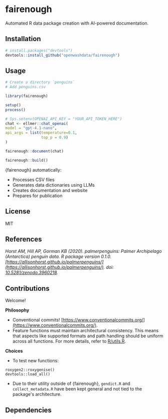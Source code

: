<!-- README.md is generated from README.Rmd. Please edit that file -->

# fairenough

<!-- badges: start -->

<!-- badges: end -->

Automated R data package creation with AI-powered documentation.

## Installation

``` r
# install.packages("devtools")
devtools::install_github("openwashdata/fairenough")
```

## Usage

``` r
# Create a directory `penguins`
# Add penguins.csv

library(fairenough)

setup()
process()

# Sys.setenv(OPENAI_API_KEY = "YOUR_API_TOKEN_HERE")
chat <- ellmer::chat_openai(
model = "gpt-4.1-nano",
api_args = list(temperature=0.1,
                top_p = 0.9)
)

fairenough::document(chat)

fairenough::build()
```

{fairenough} automatically:
- Processes CSV files
- Generates data dictionaries using LLMs
- Creates documentation and website
- Prepares for publication

## License

MIT

## References

_Horst AM, Hill AP, Gorman KB (2020). palmerpenguins: Palmer Archipelago (Antarctica) penguin data. R package version 0.1.0. [https://allisonhorst.github.io/palmerpenguins/](https://allisonhorst.github.io/palmerpenguins/). doi: [10.5281/zenodo.3960218](10.5281/zenodo.3960218)._

## Contributions
Welcome!

**Philosophy**
- Conventional commits! [https://www.conventionalcommits.org/](https://www.conventionalcommits.org/).
- Feature functions must maintain architectural consistency. This means that aspects like supported formats and path handling should be uniform across all functions. For more details, refer to [R/utils.R](R/utils.R).

**Choices**
- To test new functions:
```
roxygen2::roxygenise()
devtools::load_all()
```
- Due to their utility outside of {fairenough}, `gendict.R` and `collect_metadata.R` have been kept general and not tied to the package's architecture.

## Dependencies